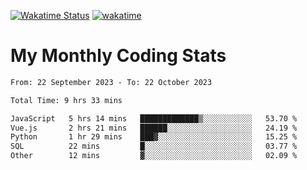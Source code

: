 [![Wakatime Status](https://github.com/noopurphalak/noopurphalak/workflows/wakatime-status-update/badge.svg)](https://github.com/noopurphalak/noopurphalak/actions/workflows/main.yml)
[![wakatime](https://wakatime.com/badge/user/80ace140-ef40-4fdd-b8ed-f3be3d2e1aea.svg)](https://wakatime.com/@80ace140-ef40-4fdd-b8ed-f3be3d2e1aea)

# My Monthly Coding Stats

<!--START_SECTION:waka-->

```txt
From: 22 September 2023 - To: 22 October 2023

Total Time: 9 hrs 33 mins

JavaScript   5 hrs 14 mins   █████████████▒░░░░░░░░░░░   53.70 %
Vue.js       2 hrs 21 mins   ██████░░░░░░░░░░░░░░░░░░░   24.19 %
Python       1 hr 29 mins    ███▓░░░░░░░░░░░░░░░░░░░░░   15.25 %
SQL          22 mins         █░░░░░░░░░░░░░░░░░░░░░░░░   03.77 %
Other        12 mins         ▓░░░░░░░░░░░░░░░░░░░░░░░░   02.09 %
```

<!--END_SECTION:waka-->
